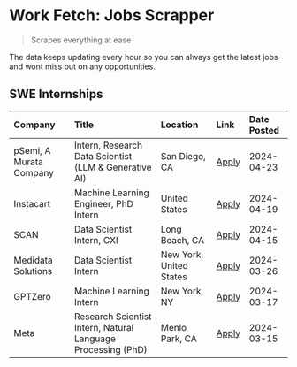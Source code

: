 # Work Fetch: Jobs Scrapper
> Scrapes everything at ease

The data keeps updating every hour so you can always get the latest jobs and wont miss out on any opportunities.

## SWE Internships
<!--START_SECTION:workfetch-->
| Company                 | Title                                                        | Location                | Link                                                                                                                                                                                                                                                                         | Date Posted   |
|:------------------------|:-------------------------------------------------------------|:------------------------|:-----------------------------------------------------------------------------------------------------------------------------------------------------------------------------------------------------------------------------------------------------------------------------|:--------------|
| pSemi, A Murata Company | Intern, Research Data Scientist (LLM & Generative AI)        | San Diego, CA           | [Apply](https://www.linkedin.com/jobs/view/intern-research-data-scientist-llm-generative-ai-at-psemi-a-murata-company-3887074168?position=4&pageNum=0&refId=6z7Ce6Z8EeaMFduz3Vz9pw%3D%3D&trackingId=V5r7VmwVhL2lvGlR%2FHeppA%3D%3D&trk=public_jobs_jserp-result_search-card) | 2024-04-23    |
| Instacart               | Machine Learning Engineer, PhD Intern                        | United States           | [Apply](https://www.linkedin.com/jobs/view/machine-learning-engineer-phd-intern-at-instacart-3901991739?position=2&pageNum=0&refId=6z7Ce6Z8EeaMFduz3Vz9pw%3D%3D&trackingId=LcjfwVkSb6NS3ZcvVkLVkw%3D%3D&trk=public_jobs_jserp-result_search-card)                            | 2024-04-19    |
| SCAN                    | Data Scientist Intern, CXI                                   | Long Beach, CA          | [Apply](https://www.linkedin.com/jobs/view/data-scientist-intern-cxi-at-scan-3899690492?position=9&pageNum=0&refId=6z7Ce6Z8EeaMFduz3Vz9pw%3D%3D&trackingId=M8AQZZtAnzuhrWGZUfPd%2FA%3D%3D&trk=public_jobs_jserp-result_search-card)                                          | 2024-04-15    |
| Medidata Solutions      | Data Scientist Intern                                        | New York, United States | [Apply](https://www.linkedin.com/jobs/view/data-scientist-intern-at-medidata-solutions-3810253704?position=8&pageNum=0&refId=6z7Ce6Z8EeaMFduz3Vz9pw%3D%3D&trackingId=b70e3m%2FLeodhROIxwCm6eQ%3D%3D&trk=public_jobs_jserp-result_search-card)                                | 2024-03-26    |
| GPTZero                 | Machine Learning Intern                                      | New York, NY            | [Apply](https://www.linkedin.com/jobs/view/machine-learning-intern-at-gptzero-3860723963?position=7&pageNum=0&refId=6z7Ce6Z8EeaMFduz3Vz9pw%3D%3D&trackingId=IArRtNGZzknkhXU1zI%2FoCQ%3D%3D&trk=public_jobs_jserp-result_search-card)                                         | 2024-03-17    |
| Meta                    | Research Scientist Intern, Natural Language Processing (PhD) | Menlo Park, CA          | [Apply](https://www.linkedin.com/jobs/view/research-scientist-intern-natural-language-processing-phd-at-meta-3858718375?position=10&pageNum=0&refId=6z7Ce6Z8EeaMFduz3Vz9pw%3D%3D&trackingId=X8qcQP87m%2BON%2FKnT6Llt6g%3D%3D&trk=public_jobs_jserp-result_search-card)       | 2024-03-15    |
<!--END_SECTION:workfetch-->
